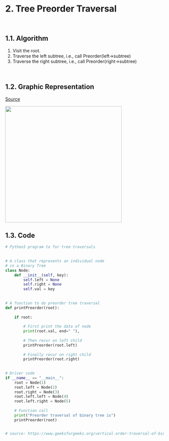 # 2. Tree Preorder Traversal

<br/>

## 1.1. Algorithm
1. Visit the root.
2. Traverse the left subtree, i.e., call Preorder(left->subtree)
3. Traverse the right subtree, i.e., call Preorder(right->subtree) 

<br/>

## 1.2. Graphic Representation

[Source](https://builtin.com/software-engineering-perspectives/tree-traversal)

<img alt="" src="https://builtin.com/sites/www.builtin.com/files/inline-images/3_tree-traversal.gif" style="width: 370px;" />


<br/>

## 1.3. Code
```python
# Python3 program to for tree traversals
 
 
# A class that represents an individual node
# in a Binary Tree
class Node:
    def __init__(self, key):
        self.left = None
        self.right = None
        self.val = key
 
 
# A function to do preorder tree traversal
def printPreorder(root):
 
    if root:
 
        # First print the data of node
        print(root.val, end=" "),
 
        # Then recur on left child
        printPreorder(root.left)
 
        # Finally recur on right child
        printPreorder(root.right)
 
 
# Driver code
if __name__ == "__main__":
    root = Node(1)
    root.left = Node(2)
    root.right = Node(3)
    root.left.left = Node(4)
    root.left.right = Node(5)
 
    # Function call
    print("Preorder traversal of binary tree is")
    printPreorder(root)


# source: https://www.geeksforgeeks.org/vertical-order-traversal-of-binary-tree-using-map/

```
